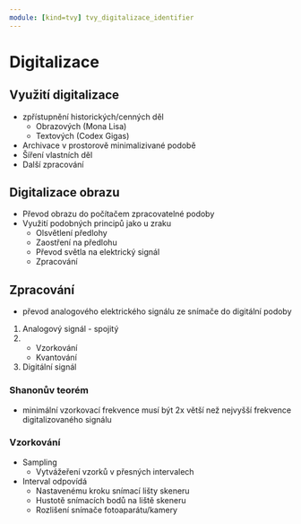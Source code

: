 ```yaml
---
module: [kind=tvy] tvy_digitalizace_identifier
---
```


# Digitalizace
## Využití digitalizace
- zpřístupnění historických/cenných děl
    - Obrazových (Mona Lisa)
    - Textových (Codex Gigas)
- Archivace v prostorově minimalizivané podobě
- Šíření vlastních děl
- Další zpracování

## Digitalizace obrazu
- Převod obrazu do počítačem zpracovatelné podoby
- Využití podobných principů jako u zraku
    - Olsvětlení předlohy
    - Zaostření na předlohu
    - Převod světla na elektrický signál
    - Zpracování

## Zpracování
- převod analogového elektrického signálu ze snímače do digitální podoby
1. Analogový signál - spojitý
1.  - Vzorkování
    - Kvantování
1. Digitální signál

### Shanonův teorém
- minimální vzorkovací frekvence musí být 2x větší než nejvyšší frekvence digitalizovaného signálu

### Vzorkování
- Sampling
    - Vytvážeření vzorků v přesných intervalech
- Interval odpovídá
    - Nastavenému kroku snímací lišty skeneru
    - Hustotě snímacích bodů na liště skeneru
    - Rozlišení snímače fotoaparátu/kamery